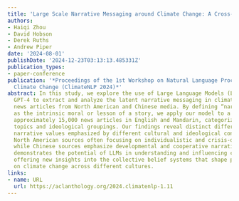 ```yaml
---
title: 'Large Scale Narrative Messaging around Climate Change: A Cross-Cultural Comparison'
authors:
- Haiqi Zhou
- David Hobson
- Derek Ruths
- Andrew Piper
date: '2024-08-01'
publishDate: '2024-12-23T03:13:13.485331Z'
publication_types:
- paper-conference
publication: '*Proceedings of the 1st Workshop on Natural Language Processing Meets
  Climate Change (ClimateNLP 2024)*'
abstract: In this study, we explore the use of Large Language Models (LLMs) such as
  GPT-4 to extract and analyze the latent narrative messaging in climate change-related
  news articles from North American and Chinese media. By defining “narrative messaging”
  as the intrinsic moral or lesson of a story, we apply our model to a dataset of
  approximately 15,000 news articles in English and Mandarin, categorized by climate-related
  topics and ideological groupings. Our findings reveal distinct differences in the
  narrative values emphasized by different cultural and ideological contexts, with
  North American sources often focusing on individualistic and crisis-driven themes,
  while Chinese sources emphasize developmental and cooperative narratives. This work
  demonstrates the potential of LLMs in understanding and influencing climate communication,
  offering new insights into the collective belief systems that shape public discourse
  on climate change across different cultures.
links:
- name: URL
  url: https://aclanthology.org/2024.climatenlp-1.11
---
```

